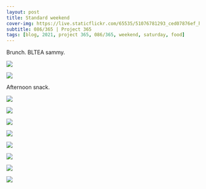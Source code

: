 ```yaml
---
layout: post
title: Standard weekend
cover-img: https://live.staticflickr.com/65535/51076781293_ced07876ef_h.jpg
subtitle: 086/365 | Project 365
tags: [blog, 2021, project 365, 086/365, weekend, saturday, food]
---
```

<style>
  .intro-header.big-img {
    background-position:center 
  }
</style>
Brunch. BLTEA sammy.
<p class="post-img-wrap">
  <img src="https://live.staticflickr.com/65535/51076697471_188917cd6d_h.jpg">
</p>
<p class="post-img-wrap">
  <img src="https://live.staticflickr.com/65535/51076818817_3110b6554f_h.jpg">
</p>
Afternoon snack.
<p class="post-img-wrap">
  <img src="https://live.staticflickr.com/65535/51008291390_122d18197e_h.jpg">
</p>
<p class="post-img-wrap">
  <img src="https://live.staticflickr.com/65535/51077480526_d34eca855d_h.jpg">
</p>
<p class="post-img-wrap">
  <img src="https://live.staticflickr.com/65535/51076782223_3db086771f_h.jpg">
</p>
<p class="post-img-wrap">
  <img src="https://live.staticflickr.com/65535/51077481996_7f8ca0387c_h.jpg">
</p>
<p class="post-img-wrap">
  <img src="https://live.staticflickr.com/65535/51076784218_3c52803d23_h.jpg">
</p>
<p class="post-img-wrap">
  <img src="https://live.staticflickr.com/65535/51077478696_2e092ba6a9_h.jpg">
</p>
<p class="post-img-wrap">
  <img src="https://live.staticflickr.com/65535/51008291385_ccc148de26_h.jpg">
</p>
<p class="post-img-wrap">
  <img src="https://live.staticflickr.com/65535/51076784798_f914dabf5d_h.jpg">
</p>
